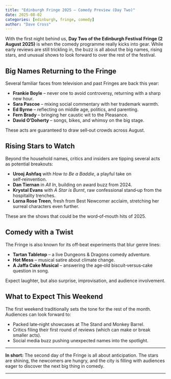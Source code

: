 ```yaml
---
title: "Edinburgh Fringe 2025 – Comedy Preview (Day Two)"
date: 2025-08-02
categories: [edinburgh, fringe, comedy]
author: "Dave Cross"
---
```


With the first night behind us, **Day Two of the Edinburgh Festival Fringe (2 August 2025)** is when the comedy programme really kicks into gear. While early reviews are still trickling in, the buzz is all about the big names, rising stars, and unusual shows to look forward to over the rest of the festival.

## Big Names Returning to the Fringe
Several familiar faces from television and past Fringes are back this year:

- **Frankie Boyle** – never one to avoid controversy, returning with a sharp new hour.  
- **Sara Pascoe** – mixing social commentary with her trademark warmth.  
- **Ed Byrne** – reflecting on middle age, politics, and parenting.  
- **Fern Brady** – bringing her caustic wit to the Pleasance.  
- **David O’Doherty** – songs, bikes, and whimsy on the big stage.  

These acts are guaranteed to draw sell‑out crowds across August.

## Rising Stars to Watch
Beyond the household names, critics and insiders are tipping several acts as potential breakouts:

- **Urooj Ashfaq** with *How to Be a Baddie*, a playful take on self‑reinvention.  
- **Dan Tiernan** in *All In*, building on award buzz from 2024.  
- **Krystal Evans** with *A Star is Burnt*, raw confessional stand‑up from the hospitality trenches.  
- **Lorna Rose Treen**, fresh from Best Newcomer acclaim, stretching her surreal characters even further.  

These are the shows that could be the word‑of‑mouth hits of 2025.

## Comedy with a Twist
The Fringe is also known for its off‑beat experiments that blur genre lines:

- **Tartan Tabletop** – a live Dungeons & Dragons comedy adventure.  
- **Hot Mess** – musical satire about climate change.  
- **A Jaffa Cake Musical** – answering the age‑old biscuit‑versus‑cake question in song.  

Expect laughter, but also surprise, improvisation, and audience involvement.

## What to Expect This Weekend
The first weekend traditionally sets the tone for the rest of the month. Audiences can look forward to:

- Packed late‑night showcases at The Stand and Monkey Barrel.  
- Critics filing their first round of reviews (which can make or break smaller acts).  
- Social media buzz pushing unexpected names into the spotlight.  

---

**In short:** The second day of the Fringe is all about anticipation. The stars are shining, the newcomers are hungry, and the city is filling with audiences eager to discover the next big thing in comedy.

---
